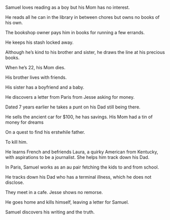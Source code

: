Samuel loves reading as a boy but his Mom has no interest.

He reads all he can in the library in between chores but owns no books of his own.

The bookshop owner pays him in books for running a few errands.

He keeps his stash locked away.

Although he’s kind to his brother and sister, he draws the line at his precious books.

When he’s 22, his Mom dies.

His brother lives with friends.

His sister has a boyfriend and a baby.

He discovers a letter from Paris from Jesse asking for money.

Dated 7 years earlier he takes a punt on his Dad still being there.

He sells the ancient car for $100, he has savings. His Mom had a tin of money for dreams

On a quest to find his erstwhile father.

To kill him.

He learns French and befriends Laura, a quirky American from Kentucky, with aspirations to be a journalist. She helps him track down his Dad.

In Paris, Samuel works as an au pair fetching the kids to and from school.

He tracks down his Dad who has a terminal illness, which he does not disclose.

They meet in a cafe. Jesse shows no remorse.

He goes home and kills himself, leaving a letter for Samuel.

Samuel discovers his writing and the truth.

